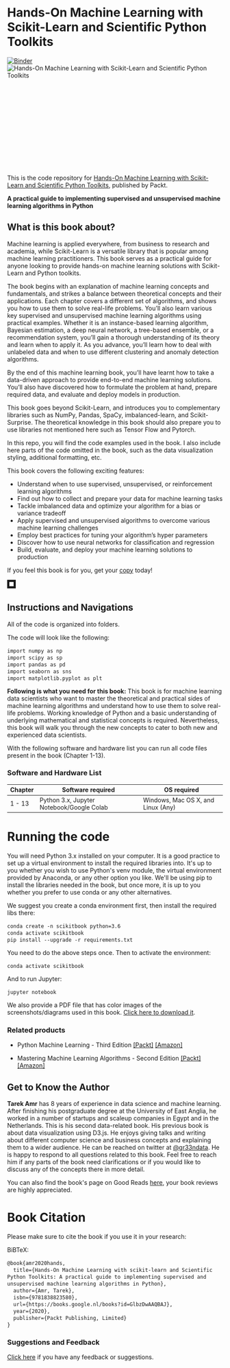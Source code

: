 # Hands-On Machine Learning with Scikit-Learn and Scientific Python Toolkits
[![Binder](https://mybinder.org/badge_logo.svg)](https://hub-binder.mybinder.ovh/user/hdsz25-hands-on-python-toolkits-orkawkqw/tree)
<a href="https://www.packtpub.com/data/hands-on-machine-learning-with-scikit-learn?utm_source=github&utm_medium=repository&utm_campaign=9781838826048"><img src="https://www.packtpub.com/media/catalog/product/cache/4cdce5a811acc0d2926d7f857dceb83b/9/7/9781838826048-original_44.png" alt="Hands-On Machine Learning with Scikit-Learn and Scientific Python Toolkits" height="256px" align="right"></a>

This is the code repository for [Hands-On Machine Learning with Scikit-Learn and Scientific Python Toolkits](https://www.packtpub.com/data/hands-on-machine-learning-with-scikit-learn?utm_source=github&utm_medium=repository&utm_campaign=9781838826048), published by Packt.

**A practical guide to implementing supervised and unsupervised machine learning algorithms in Python**

## What is this book about?
Machine learning is applied everywhere, from business to research and academia, while Scikit-Learn is a versatile library that is popular among machine learning practitioners. This book serves as a practical guide for anyone looking to provide hands-on machine learning solutions with Scikit-Learn and Python toolkits.

The book begins with an explanation of machine learning concepts and fundamentals, and strikes a balance between theoretical concepts and their applications. Each chapter covers a different set of algorithms, and shows you how to use them to solve real-life problems. You’ll also learn various key supervised and unsupervised machine learning algorithms using practical examples. Whether it is an instance-based learning algorithm, Bayesian estimation, a deep neural network, a tree-based ensemble, or a recommendation system, you’ll gain a thorough understanding of its theory and learn when to apply it. As you advance, you’ll learn how to deal with unlabeled data and when to use different clustering and anomaly detection algorithms.

By the end of this machine learning book, you’ll have learnt how to take a data-driven approach to provide end-to-end machine learning solutions. You’ll also have discovered how to formulate the problem at hand, prepare required data, and evaluate and deploy models in production.

This book goes beyond Scikit-Learn, and introduces you to complementary libraries such as NumPy, Pandas, SpaCy, imbalanced-learn, and Scikit-Surprise. The theoretical knowledge in this book should also prepare you to use libraries not mentioned here such as Tensor Flow and Pytorch.

In this repo, you will find the code examples used in the book. I also include here parts of the code omitted in the book, such as the data visualization styling, additional formatting, etc.

This book covers the following exciting features:
* Understand when to use supervised, unsupervised, or reinforcement learning algorithms
* Find out how to collect and prepare your data for machine learning tasks
* Tackle imbalanced data and optimize your algorithm for a bias or variance tradeoff
* Apply supervised and unsupervised algorithms to overcome various machine learning challenges
* Employ best practices for tuning your algorithm’s hyper parameters
* Discover how to use neural networks for classification and regression
* Build, evaluate, and deploy your machine learning solutions to production

If you feel this book is for you, get your [copy](https://www.amazon.com/dp/1838826041) today!

<a href="https://www.packtpub.com/?utm_source=github&utm_medium=banner&utm_campaign=GitHubBanner"><img src="https://raw.githubusercontent.com/PacktPublishing/GitHub/master/GitHub.png" alt="https://www.packtpub.com/" border="5" /></a>

## Instructions and Navigations
All of the code is organized into folders.

The code will look like the following:
```
import numpy as np
import scipy as sp
import pandas as pd
import seaborn as sns
import matplotlib.pyplot as plt

```

**Following is what you need for this book:**
This book is for machine learning data scientists who want to master the theoretical and practical sides of machine learning algorithms and understand how to use them to solve real-life problems. Working knowledge of Python and a basic understanding of underlying mathematical and statistical concepts is required. Nevertheless, this book will walk you through the new concepts to cater to both new and experienced data scientists.

With the following software and hardware list you can run all code files present in the book (Chapter 1-13).

### Software and Hardware List

| Chapter  | Software required                                                                    | OS required                        |
| -------- | -------------------------------------------------------------------------------------| -----------------------------------|
| 1 - 13   |   Python 3.x, Jupyter Notebook/Google Colab                                         | Windows, Mac OS X, and Linux (Any) |


# Running the code

You will need Python 3.x installed on your computer. It is a good practice to set up a virtual environment to install the required libraries into. It's up to you whether you wish to use Python's venv module, the virtual environment provided by Anaconda, or any other option you like. We'll be using pip to install the libraries needed in the book, but once more, it is up to you whether you prefer to use conda or any other alternatives.

We suggest you create a conda environment first, then install the required libs there:

```
conda create -n scikitbook python=3.6
conda activate scikitbook
pip install --upgrade -r requirements.txt
```

You need to do the above steps once.
Then to activate the environment:

```
conda activate scikitbook
```

And to run Jupyter:

```
jupyter notebook
```

We also provide a PDF file that has color images of the screenshots/diagrams used in this book. [Click here to download it](https://static.packt-cdn.com/downloads/9781838826048_ColorImages.pdf).


### Related products <Other books you may enjoy>
* Python Machine Learning - Third Edition [[Packt]](https://www.packtpub.com/data/python-machine-learning-third-edition?utm_source=github&utm_medium=repository&utm_campaign=9781789955750) [[Amazon]](https://www.amazon.com/dp/1789955750)

* Mastering Machine Learning Algorithms - Second Edition [[Packt]](https://www.packtpub.com/data/mastering-machine-learning-algorithms-second-edition?utm_source=github&utm_medium=repository&utm_campaign=9781838820299) [[Amazon]](https://www.amazon.com/dp/B0843PMXPV)

## Get to Know the Author
**Tarek Amr**
has 8 years of experience in data science and machine learning. After finishing his postgraduate degree at the University of East Anglia, he worked in a number of startups and scaleup companies in Egypt and in the Netherlands. This is his second data-related book. His previous book is about data visualization using D3.js. He enjoys giving talks and writing about different computer science and business concepts and explaining them to a wider audience. He can be reached on twitter at [@gr33ndata](https://twitter.com/gr33ndata). He is happy to respond to all questions related to this book. Feel free to reach him if any parts of the book need clarifications or if you would like to discuss any of the concepts there in more detail.

You can also find the book's page on Good Reads [here](https://www.goodreads.com/book/show/54539914-hands-on-machine-learning-with-scikit-learn-and-scientific-python-toolki), your book reviews are highly appreciated.  

# Book Citation

Please make sure to cite the book if you use it in your research:

BiBTeX:

```
@book{amr2020hands,
  title={Hands-On Machine Learning with scikit-learn and Scientific Python Toolkits: A practical guide to implementing supervised and unsupervised machine learning algorithms in Python},
  author={Amr, Tarek},
  isbn={9781838823580},
  url={https://books.google.nl/books?id=GlbzDwAAQBAJ},
  year={2020},
  publisher={Packt Publishing, Limited}
}
```

### Suggestions and Feedback
[Click here](https://docs.google.com/forms/d/e/1FAIpQLSdy7dATC6QmEL81FIUuymZ0Wy9vH1jHkvpY57OiMeKGqib_Ow/viewform) if you have any feedback or suggestions.
